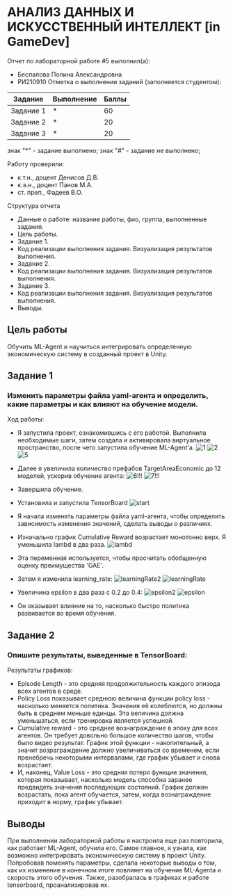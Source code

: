 # АНАЛИЗ ДАННЫХ И ИСКУССТВЕННЫЙ ИНТЕЛЛЕКТ [in GameDev]
Отчет по лабораторной работе #5 выполнил(а):
- Беспалова Полина Александровна
- РИ210910
Отметка о выполнении заданий (заполняется студентом):

| Задание | Выполнение | Баллы |
| ------ | ------ | ------ |
| Задание 1 | * | 60 |
| Задание 2 | * | 20 |
| Задание 3 | * | 20 |

знак "*" - задание выполнено; знак "#" - задание не выполнено;

Работу проверили:
- к.т.н., доцент Денисов Д.В.
- к.э.н., доцент Панов М.А.
- ст. преп., Фадеев В.О.

Структура отчета

- Данные о работе: название работы, фио, группа, выполненные задания.
- Цель работы.
- Задание 1.
- Код реализации выполнения задания. Визуализация результатов выполнения.
- Задание 2.
- Код реализации выполнения задания. Визуализация результатов выполнения.
- Задание 3.
- Код реализации выполнения задания. Визуализация результатов выполнения.
- Выводы.

## Цель работы
Обучить ML-Agent и научиться интегрировать определенную экономическую систему в созданный проект в Unity.

## Задание 1
### Изменить параметры файла yaml-агента и определить, какие параметры и как влияют на обучение модели.
Ход работы:
- Я запустила проект, ознакомившись с его работой. Выполнила необходимые шаги, затем создала и активировала виртуальное пространство, после чего запустила обучение ML-Agent'а.
![1](https://user-images.githubusercontent.com/113704972/205062239-6961d14b-c14a-4921-a618-69651aded84d.png)
![2](https://user-images.githubusercontent.com/113704972/205062322-5bf2f881-055d-475c-9c77-a34f565c58cf.png)
![5](https://user-images.githubusercontent.com/113704972/205062366-c6c92a1b-dccc-4449-826c-1b251221128c.png)

- Далее я увеличила количество префабов TargetAreaEconomic до 12 моделей, ускорив обучение агента: 
![6!!!](https://user-images.githubusercontent.com/113704972/205062531-44e23be3-e210-4bb3-931e-c834cfa69a97.png)
![7!!!](https://user-images.githubusercontent.com/113704972/205063136-4f1f4581-e0c7-4f20-827b-f229be55b64a.png)
- Завершила обучение.

- Установила и запустила TensorBoard
![start](https://user-images.githubusercontent.com/113704972/205063234-9b799fc0-3821-41b8-802f-e2cdb448a2a0.png)

- Я начала изменять параметры файла yaml-агента, чтобы определить зависимость изменения значений, сделать выводы о различиях.

- Изначально график Cumulative Reward возрастает монотонно верх. Я уменьшила lambd  в два раза. 
![lambd](https://user-images.githubusercontent.com/113704972/205066578-1831f642-caba-4ce5-9b05-d2a199dbad97.png)
- Эта переменная используется, чтобы просчитать обобщенную оценку преимущества 'GAE'.

- Затем я изменила learning_rate:
![learningRate2](https://user-images.githubusercontent.com/113704972/205066259-09564809-8fed-4667-809e-243e06e5fb85.png)
![learningRate](https://user-images.githubusercontent.com/113704972/205066752-1f462c94-75f9-4cef-9c29-61fb13275000.png)

- Увеличина epsilon в два раза с 0.2 до 0.4:
![epsilon2](https://user-images.githubusercontent.com/113704972/205066309-dabf99c0-187f-4519-a659-ccc2f0e1c755.png)
![epsilon](https://user-images.githubusercontent.com/113704972/205066733-dca8d505-7cc8-44f9-9539-0973c6d3d2af.png)
- Он оказывает влияние на то, насколько быстро политика развивается во время обучения.


## Задание 2
### Опишите результаты, выведенные в TensorBoard:
Результаты графиков:
- Episode Length - это cредняя продолжительность каждого эпизода всех агентов в среде.
- Policy Loss показывает среднюю величина функции policy loss - насколько меняется политика. Значения её колеблются, но должны быть в среднем меньше единцы. Эта величина должна уменьшаться, если тренировка является успешной.
- Cumulative reward - это среднее вознаграждение в эпоху для всех агентов. Он требует довольно большое количество шагов, чтобы было видео результат. График этой функции - накопительный, а значит возраграждение должно увеличиваться со временем, если пренебречь некоторыми интервалами, где график убывает и снова возрастает.
- И, наконец, Value Loss - это cредняя потеря функции значения, которая показывает, насколько модель способна заранее предвидеть значения последующих состояний. График должен возрастать, пока агент обучается, затем, когда вознаграждение приходит в норму, график убывает. 

## Выводы
При выполнении лабораторной работы я настроила еще раз повторила, как работает ML-Agent, обучила его. Самое главное, я узнала, как возможно интегрировать экономическую систему в проект Unity. Попробовав поменять параметры, сделала некоторые выводы о том, как их изменение в конечном итоге повлияет на обучение ML-Agenta и скорость этого обучения. Также, разобралась в графиках и работе tensorboard, проанализировав их.

